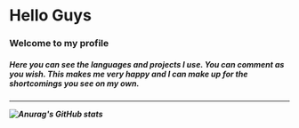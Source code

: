 <h1> Hello Guys </h1>
<h3>Welcome to my profile</h3>
<h5>
  Here you can see the languages ​​and projects I use. 
  You can comment as you wish.
  This makes me very happy and 
  I can make up for the shortcomings you see on my own.
<h5>
<hr>
  
  ![Anurag's GitHub stats](https://github-readme-stats.vercel.app/api?username=EdebaliErman&show_icons=true&theme=radical)
                                                                                                                               
  <img align="left" src="https://github-readme-stats.vercel.app/api/top-langs/?username=EdebaliErman&layout=compact" alt="">
                                                                                                                           
  <img align="left" src="https://github-readme-stats.vercel.app/api/top-langs/?username=EdebaliErman&layout=compact" alt="">

